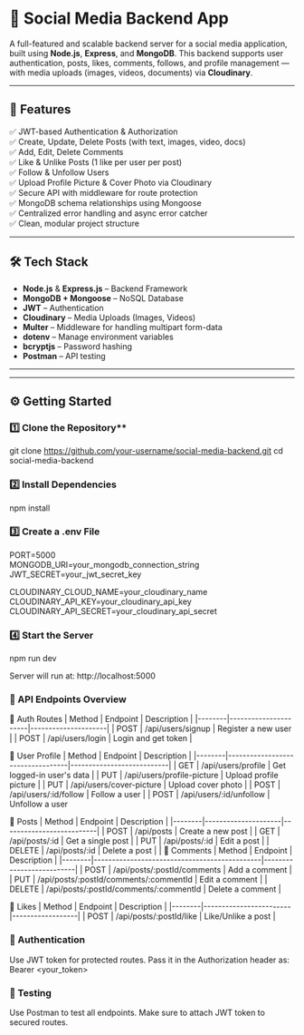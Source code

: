 # 🚀 Social Media Backend App

A full-featured and scalable backend server for a social media application, built using **Node.js**, **Express**, and **MongoDB**. This backend supports user authentication, posts, likes, comments, follows, and profile management — with media uploads (images, videos, documents) via **Cloudinary**.


---

## 📌 Features

✅ JWT-based Authentication & Authorization  
✅ Create, Update, Delete Posts (with text, images, video, docs)  
✅ Add, Edit, Delete Comments  
✅ Like & Unlike Posts (1 like per user per post)  
✅ Follow & Unfollow Users  
✅ Upload Profile Picture & Cover Photo via Cloudinary  
✅ Secure API with middleware for route protection  
✅ MongoDB schema relationships using Mongoose  
✅ Centralized error handling and async error catcher  
✅ Clean, modular project structure

---

## 🛠️ Tech Stack

- **Node.js** & **Express.js** – Backend Framework
- **MongoDB + Mongoose** – NoSQL Database
- **JWT** – Authentication
- **Cloudinary** – Media Uploads (Images, Videos)
- **Multer** – Middleware for handling multipart form-data
- **dotenv** – Manage environment variables
- **bcryptjs** – Password hashing
- **Postman** – API testing

---

---

## ⚙️ Getting Started

### 1️⃣ Clone the Repository**
git clone https://github.com/your-username/social-media-backend.git
cd social-media-backend

### 2️⃣ Install Dependencies
npm install

### 3️⃣ Create a .env File
PORT=5000  
MONGODB_URI=your_mongodb_connection_string  
JWT_SECRET=your_jwt_secret_key  

CLOUDINARY_CLOUD_NAME=your_cloudinary_name  
CLOUDINARY_API_KEY=your_cloudinary_api_key  
CLOUDINARY_API_SECRET=your_cloudinary_api_secret  

### 4️⃣ Start the Server
npm run dev

Server will run at: http://localhost:5000

### 🔄 API Endpoints Overview

🔸 Auth Routes
| Method | Endpoint             | Description         |
|--------|----------------------|---------------------|
| POST   | /api/users/signup  | Register a new user |
| POST   | /api/users/login   | Login and get token |

🔸 User Profile
| Method | Endpoint                        | Description               |
|--------|----------------------------------|---------------------------|
| GET    | /api/users/profile            | Get logged-in user's data |
| PUT    | /api/users/profile-picture    | Upload profile picture    |
| PUT    | /api/users/cover-picture      | Upload cover photo        |
| POST   | /api/users/:id/follow         | Follow a user             |
| POST   | /api/users/:id/unfollow       | Unfollow a user  

🔸 Posts
| Method | Endpoint            | Description              |
|--------|---------------------|--------------------------|
| POST   | /api/posts        | Create a new post        |
| GET    | /api/posts/:id    | Get a single post        |
| PUT    | /api/posts/:id    | Edit a post              |
| DELETE | /api/posts/:id    | Delete a post            |
         |
🔸 Comments
| Method | Endpoint                                     | Description              |
|--------|----------------------------------------------|--------------------------|
| POST   | /api/posts/:postId/comments               | Add a comment            |
| PUT    | /api/posts/:postId/comments/:commentId    | Edit a comment           |
| DELETE | /api/posts/:postId/comments/:commentId    | Delete a comment         |

🔸 Likes
| Method | Endpoint               | Description      |
|--------|------------------------|------------------|
| POST   | /api/posts/:postId/like | Like/Unlike a post |


### 🔐 Authentication
Use JWT token for protected routes. Pass it in the Authorization header as:
Bearer <your_token>

### 🧪 Testing
Use Postman to test all endpoints. Make sure to attach JWT token to secured routes.
